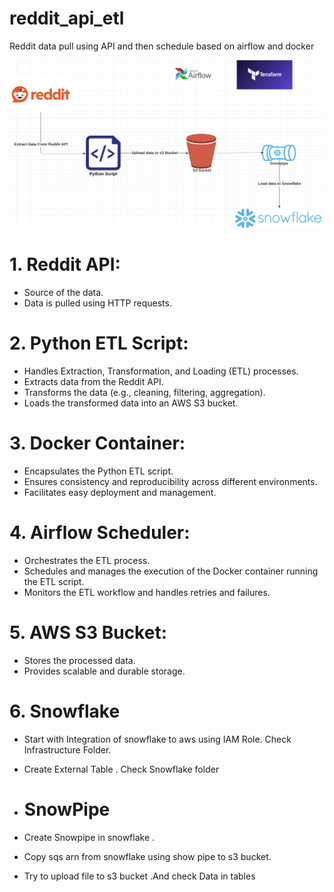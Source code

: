 # reddit_api_etl
Reddit data pull using API and then schedule based on airflow and docker

![Alt text](<Architecture Diagram.png>)

# 1. Reddit API:

- Source of the data.
- Data is pulled using HTTP requests.

# 2. Python ETL Script:

- Handles Extraction, Transformation, and Loading (ETL) processes.
- Extracts data from the Reddit API.
- Transforms the data (e.g., cleaning, filtering, aggregation).
- Loads the transformed data into an AWS S3 bucket.

# 3. Docker Container:

- Encapsulates the Python ETL script.
- Ensures consistency and reproducibility across different environments.
- Facilitates easy deployment and management.

# 4. Airflow Scheduler:

- Orchestrates the ETL process.
- Schedules and manages the execution of the Docker container running the ETL script.
- Monitors the ETL workflow and handles retries and failures.

# 5. AWS S3 Bucket:

- Stores the processed data.
- Provides scalable and durable storage.


# 6. Snowflake

- Start with Integration of snowflake to aws using IAM Role. Check Infrastructure Folder. 
- Create External Table . Check Snowflake folder

- # SnowPipe
- Create Snowpipe in snowflake . 
- Copy sqs arn from snowflake using show pipe to s3 bucket.
- Try to upload file to s3 bucket .And check Data in tables 

